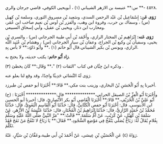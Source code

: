 ٤٥٢٨ -** س:** عنبسة بن الازهر الشيباني (١) ، أبويحيى الكوفي، قاضي جرجان والري.

**رَوَى عَن:** إِسْمَاعِيل بْن عَبْد الرحمن السدي، وسَعِيد بْن مسروق الثوري، وسلمة بْن كهيل (س) ، وسماك بن حرب، وفروة ابن وهب، والفزر بْن أوس بْن نعيم صاحب ابن عُمَر، ومحارب ابن دثار، ويحيى بْن عقيل، وأبي إسحاق السبيعي.

**رَوَى عَنه:** إِبْرَاهِيم بْن المختار الرازي، وأَحْمَد بْن أَبي طيبة الجرجاني (س) ، والسري بْن يحيى، وسفيان بْن وكيع بْن الجراح، وعفان بْن سيار الجرجاني (س) ، وهشام بْن عُبَيد اللَّه الرازي، ويونس بْن بكير الشيباني.قال أَبُو حاتم (١) ،** وأَبُو دَاوُد:** لا بأس بِهِ.

**زاد أَبُو حاتم:** يكتب حديثه، ولا يحتج به.

وذكره ابنُ حِبَّان في كتاب "الثقات (٢) "،** وَقَال:** كَانَ يخطئ (٣) .

رَوَى لَهُ النَّسَائي حَدِيثًا واحِدًا، وقد وقع لنا بعلو عنه.

أخبرنا بِهِ أَبُو الْحَسَنِ بْنُ البخاري، وزينب بنت مكي،** قَالا:** أَخْبَرَنَا أبو حفص بْن طبرزد.

(ح) : وأَخْبَرَنَا أَبُو الْعِزِّ بْنُ الصيقل الحراني،************** قال:************** أَخْبَرَنَا أَبُو عَلِيِّ بْنُ الْخُرَيْفِ،** قَالا:** أَخْبَرَنَا الْقَاضِي أَبُو بكر الأَنْصارِيّ، قال: أخبرنا أبو الحسين ابن الأبنوسي، قال: أَخْبَرَنَا أَبُو حفص الْكَتَّانِيُّ، قال: حَدَّثَنَا أَبُو الْقَاسِمِ الْبَغَوِيُّ، قال: حَدَّثَنَا مُحَمَّدُ بْنُ حُمَيْدٍ الرَّازِيُّ، قال: حَدَّثَنَا إِبْرَاهِيمُ بْنُ الْمُخْتَارِ، قال: حَدَّثَنَا عَنْبَسَةُ بْنُ الأَزْهَرِ، عَنْ سَلَمَةَ بْنِ كُهَيْلٍ، عَنْ كُرَيْبٍ، عَنْ أُمِّ سَلَمَةَ.** قَالَتْ:** "مَرَّ النَّبِيُّ صَلَّى اللَّهُ عَلَيْهِ وسَلَّمَ بِغُلامٍ يُقَالُ لَهُ: رَبَاحٌ يُصَلِّي يَنْفُخُ فِي مَوْضِعِ السُّجُودِ،** فَقَالَ:** يَا رَبَاحُ لا تَنْفُخُ مَنْ نَفَخَ فَقَدْ تَكَلَّمَ.

رَوَاهُ (٤) عَنِ الْحُسَيْنِ بْنِ عِيسَى، عَنْ أَحْمَدَ بْنِ أَبي طيبة،وعَفَّانَ بْنِ سَيَّارٍ، عَنْهُ.